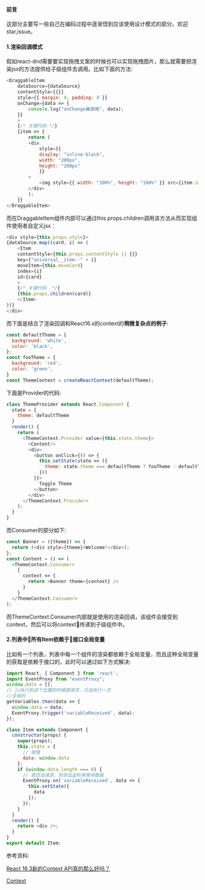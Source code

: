 #### 前言
这部分主要写一些自己在编码过程中逐渐悟到应该使用设计模式的部分。欢迎star,issue。

#### 1.渲染回调模式
假如react-dnd需要要实现拖拽文案的时候也可以实现拖拽图片，那么就需要把渲染jsx的方法提供给子级组件去调用。比如下面的方法:
```js
<DraggableItem
    dataSource={dataSource}
    contentStyle={{}}
    style={{ margin: 0, padding: 0 }}
    onChange={data => {
        console.log("onChange被调用", data);
    }}
    >
    {/* 关键代码 */}
    {item => {
        return (
        <div
            style={{
            display: "inline-block",
            width: "200px",
            height: "200px"
            }}
        >
            <img style={{ width: "100%", height: "100%" }} src={item.img} />
        </div>
        );
    }}
</DraggableItem>
```
而在DraggableItem组件内部可以通过this.props.children调用该方法从而实现组件使用者自定义jsx：
```js
<div style={this.props.style}>
{dataSource.map((card, i) => (
    <Item
    contentStyle={this.props.contentStyle || {}}
    key={"universal__item--" + i}
    moveItem={this.moveCard}
    index={i}
    id={card}
    >
    {/* 关键代码  */}
    {this.props.children(card)}
    </Item>
))}
</div>
```
而下面是结合了渲染回调和React16.x的context的**稍微复杂点的例子**:
```js
const defaultTheme = {
  background: 'white',
  color: 'black',
};
const fooTheme = {
  background: 'red',
  color: 'green',
}
const ThemeContext = createReactContext(defaultTheme);
```
下面是Provider的代码:
```js
class ThemeProvider extends React.Component {
  state = {
    theme: defaultTheme
  }
  render() {
    return (
      <ThemeContext.Provider value={this.state.theme}>
        <Content/>
        <div>
          <button onClick={() => {
            this.setState(state => ({
              theme: state.theme === defaultTheme ? fooTheme : defaultTheme
            }))
          }}>
            Toggle Theme
          </button>
        </div>
      </ThemeContext.Provider>
    );
  }
}
```
而Consumer的部分如下:
```js
const Banner = ({theme}) => {
  return (<div style={theme}>Welcome!</div>);
};
const Content = () => (
  <ThemeContext.Consumer>
    {
      context => {
        return <Banner theme={context} />
      }
    }
  </ThemeContext.Consumer>
);
```
而ThemeContext.Consumer内部就是使用的渲染回调，该组件会接受到context，然后可以将context传递到子级组件中。



#### 2.列表中所有Item依赖于接口全局变量
比如有一个列表，列表中每一个组件的渲染都依赖于全局变量，而且这种全局变量的获取是依赖于接口的，此时可以通过如下方式解决:
```js
import React, { Component } from 'react';
import EventProxy from "eventProxy";
window.data = [];
// js执行到这个位置的时候就请求，只会执行一次
//全局的
getVariables.then(data => {
  window.data = data;
  EventProxy.trigger('variableReceived', data);
});

class Item extends Component {
  constructor(props) {
    super(props);
    this.state = {
      // 赋值
      data: window.data
    };
    if (window.data.length === 0) {
      // 若还没请求，则添加监听来等待数据
      EventProxy.on('variableReceived', data => {
        this.setState({
          data
        });
      });
    }
  }
  render() {
    return <div />;
  }
}
export default Item;
```




参考资料:

[React 16.3新的Context API真的那么好吗？](https://blog.csdn.net/qq_33150267/article/details/79823993)

[Context](https://reactjs.org/docs/context.html#contextprovider)